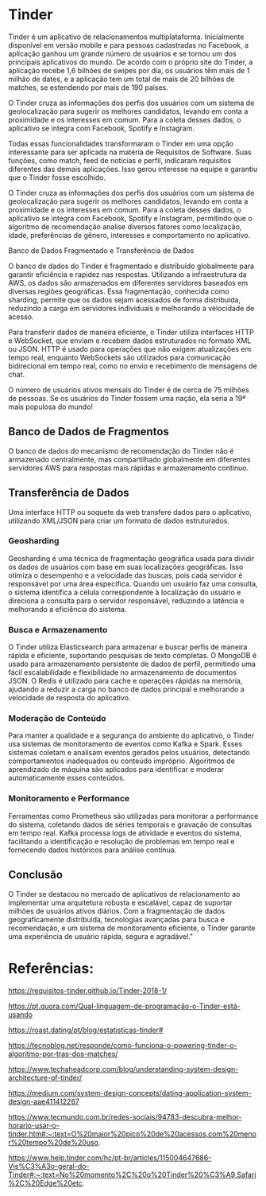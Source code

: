 # Tinder

Tinder é um aplicativo de relacionamentos multiplataforma. Inicialmente disponível em versão mobile e para pessoas cadastradas no Facebook, a aplicação ganhou um grande número de usuários e se tornou um dos principais aplicativos do mundo. De acordo com o próprio site do Tinder, a aplicação recebe 1,6 bilhões de swipes por dia, os usuários têm mais de 1 milhão de dates, e a aplicação tem um total de mais de 20 bilhões de matches, se estendendo por mais de 190 países.

O Tinder cruza as informações dos perfis dos usuários com um sistema de geolocalização para sugerir os melhores candidatos, levando em conta a proximidade e os interesses em comum. Para a coleta desses dados, o aplicativo se integra com Facebook, Spotify e Instagram.

Todas essas funcionalidades transformaram o Tinder em uma opção interessante para ser aplicada na matéria de Requisitos de Software. Suas funções, como match, feed de notícias e perfil, indicaram requisitos diferentes das demais aplicações. Isso gerou interesse na equipe e garantiu que o Tinder fosse escolhido.

O Tinder cruza as informações dos perfis dos usuários com um sistema de geolocalização para sugerir os melhores candidatos, levando em conta a proximidade e os interesses em comum. Para a coleta desses dados, o aplicativo se integra com Facebook, Spotify e Instagram, permitindo que o algoritmo de recomendação analise diversos fatores como localização, idade, preferências de gênero, interesses e comportamento no aplicativo.

Banco de Dados Fragmentado e Transferência de Dados

O banco de dados do Tinder é fragmentado e distribuído globalmente para garantir eficiência e rapidez nas respostas. Utilizando a infraestrutura da AWS, os dados são armazenados em diferentes servidores baseados em diversas regiões geográficas. Essa fragmentação, conhecida como sharding, permite que os dados sejam acessados de forma distribuída, reduzindo a carga em servidores individuais e melhorando a velocidade de acesso.

Para transferir dados de maneira eficiente, o Tinder utiliza interfaces HTTP e WebSocket, que enviam e recebem dados estruturados no formato XML ou JSON. HTTP é usado para operações que não exigem atualizações em tempo real, enquanto WebSockets são utilizados para comunicação bidirecional em tempo real, como no envio e recebimento de mensagens de chat.



O número de usuários ativos mensais do Tinder é de cerca de 75 milhões de pessoas. Se os usuários do Tinder fossem uma nação, ela seria a 19ª mais populosa do mundo!

## Banco de Dados de Fragmentos

O banco de dados do mecanismo de recomendação do Tinder não é armazenado centralmente, mas compartilhado globalmente em diferentes servidores AWS para respostas mais rápidas e armazenamento contínuo.

## Transferência de Dados

Uma interface HTTP ou soquete da web transfere dados para o aplicativo, utilizando XML/JSON para criar um formato de dados estruturados.

### Geosharding

Geosharding é uma técnica de fragmentação geográfica usada para dividir os dados de usuários com base em suas localizações geográficas. Isso otimiza o desempenho e a velocidade das buscas, pois cada servidor é responsável por uma área específica. Quando um usuário faz uma consulta, o sistema identifica a célula correspondente à localização do usuário e direciona a consulta para o servidor responsável, reduzindo a latência e melhorando a eficiência do sistema.

### Busca e Armazenamento

O Tinder utiliza Elasticsearch para armazenar e buscar perfis de maneira rápida e eficiente, suportando pesquisas de texto completas. O MongoDB é usado para armazenamento persistente de dados de perfil, permitindo uma fácil escalabilidade e flexibilidade no armazenamento de documentos JSON. O Redis é utilizado para cache e operações rápidas na memória, ajudando a reduzir a carga no banco de dados principal e melhorando a velocidade de resposta do aplicativo.

### Moderação de Conteúdo

Para manter a qualidade e a segurança do ambiente do aplicativo, o Tinder usa sistemas de monitoramento de eventos como Kafka e Spark. Esses sistemas coletam e analisam eventos gerados pelos usuários, detectando comportamentos inadequados ou conteúdo impróprio. Algoritmos de aprendizado de máquina são aplicados para identificar e moderar automaticamente esses conteúdos.

### Monitoramento e Performance

Ferramentas como Prometheus são utilizadas para monitorar a performance do sistema, coletando dados de séries temporais e gravação de consultas em tempo real. Kafka processa logs de atividade e eventos do sistema, facilitando a identificação e resolução de problemas em tempo real e fornecendo dados históricos para análise contínua.

## Conclusão

O Tinder se destacou no mercado de aplicativos de relacionamento ao implementar uma arquitetura robusta e escalável, capaz de suportar milhões de usuários ativos diários. Com a fragmentação de dados geograficamente distribuída, tecnologias avançadas para busca e recomendação, e um sistema de monitoramento eficiente, o Tinder garante uma experiência de usuário rápida, segura e agradável."



# Referências:
https://requisitos-tinder.github.io/Tinder-2018-1/

https://pt.quora.com/Qual-linguagem-de-programação-o-Tinder-está-usando

https://roast.dating/pt/blog/estatisticas-tinder#

https://tecnoblog.net/responde/como-funciona-o-powering-tinder-o-algoritmo-por-tras-dos-matches/

https://www.techaheadcorp.com/blog/understanding-system-design-architecture-of-tinder/

https://medium.com/system-design-concepts/dating-application-system-design-aae411412267

https://www.tecmundo.com.br/redes-sociais/94783-descubra-melhor-horario-usar-o-tinder.htm#:~:text=O%20maior%20pico%20de%20acessos,com%20menor%20tempo%20de%20uso.

https://www.help.tinder.com/hc/pt-br/articles/115004647686-Vis%C3%A3o-geral-do-Tinder#:~:text=No%20momento%2C%20o%20Tinder%20%C3%A9,Safari%2C%20Edge%20etc.
